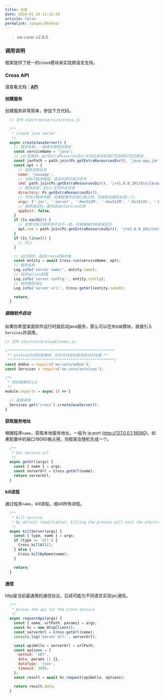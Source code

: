 ```yaml
---
title: 业务
date: 2024-01-29 11:12:19
article: false
permalink: /pages/8934ea/
---
```


> ee-core: v2.8.0

### 调用说明
框架提供了统一的cross模块来实现跨语言支持。

### Cross API
请查看文档：[**API**](/pages/74c87a/)

#### 创建服务
创建服务非常简单，参加下方代码。

```javascript
  // 文件 electron/service/cross.js

  /**
   * create java server
   */
  async createJavaServer() {
    // 服务名称，一般填写使用的语言
    const serviceName = "java";
    // jar包路径，getExtraResourcesDir方法会自动处理打包前和打包后路径。
    const jarPath = path.join(Ps.getExtraResourcesDir(), 'java-app.jar');
    const opt = {
      // 程序进程名称
      name: 'javaapp',
      // 可执行程序路径，或本机的可执行命令
      cmd: path.join(Ps.getExtraResourcesDir(), 'jre1.8.0_201/bin/javaw.exe'),
      // 程序目录，如jar文件所在目录
      directory: Ps.getExtraResourcesDir(),
      // 可执行程序参数，如果配置中的端口被占用，则框架会随机生成一个。
      args: ['-jar', '-server', '-Xms512M', '-Xmx512M', '-Xss512k', '-Dspring.profiles.active=prod', `-Dserver.port=18080`, `-Dlogging.file.path=${Ps.getLogDir()}`, `${jarPath}`],
      // 程序退出时，是否退出electron应用
      appExit: false,
    }
    if (Is.macOS()) {
      // 如果可执行程序多平台不一致，可根据操作系统来区分
      opt.cmd = path.join(Ps.getExtraResourcesDir(), 'jre1.8.0_201/Contents/Home/bin/java');
    }
    if (Is.linux()) {
      // 同上
    }

    // 运行程序，返回cross进程对象
    const entity = await Cross.run(serviceName, opt);
    // 程序名称
    Log.info('server name:', entity.name);
    // 程序option配置
    Log.info('server config:', entity.config);
    // 程序服务地址
    Log.info('server url:', Cross.getUrl(entity.name));

    return;
  }
```

##### 跟随软件启动
如果你希望桌面软件运行时就启动java服务，那么可以在`预加载`模块，直接引入`Services`并调用。
```javascript
// 文件 electron/preload/index.js

/*************************************************
 ** preload为预加载模块，该文件将会在程序启动时加载 **
 *************************************************/
const Addon = require('ee-core/addon');
const Services = require('ee-core/services');

/**
 * 预加载模块入口
 */
module.exports = async () => {

  // 直接调用
  Services.get('cross').createJavaServer();
}
```

#### 获取服务地址
根据程序`name`，获取本地服务地址，一般为 ip:port (http://127.0.0.1:18080)。如果配置中的端口18080被占用，则框架会随机生成一个。
```javascript
  /**
   * Get service url
   */  
  async getUrl(args) {
    const { name } = args;
    const serverUrl = Cross.getUrl(name);
    return serverUrl;
  }
```

#### kill进程
通过程序`name`，kill进程，或kill所有进程。
```javascript
  /**
   * kill service
   * By default (modifiable), killing the process will exit the electron application.
   */  
  async killServer(args) {
    const { type, name } = args;
    if (type == 'all') {
      Cross.killAll();
    } else {
      Cross.killByName(name);
    }

    return;
  }
```

#### 通信
http是当前最通用的通信协议，后续可能为不同语言实现ipc通信。

```javascript
  /**
   * Access the api for the cross service
   */
  async requestApi(args) {
    const { name, urlPath, params} = args;
    const hc = new HttpClient();
    const serverUrl = Cross.getUrl(name);
    console.log('Server Url:', serverUrl);

    const apiHello = serverUrl + urlPath;
    const options = {
      method: 'GET',
      data: params || {},
      dataType: 'json',
      timeout: 1000,  
    };
    const result = await hc.request(apiHello, options);

    return result.data;
  }
```



